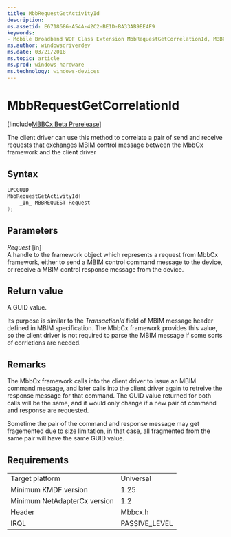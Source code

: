 ```yaml
---
title: MbbRequestGetActivityId
description: 
ms.assetid: E6718686-A54A-42C2-BE1D-BA33AB9EE4F9
keywords:
- Mobile Broadband WDF Class Extension MbbRequestGetCorrelationId, MBBCx MbbRequestGetCorrelationId
ms.author: windowsdriverdev
ms.date: 03/21/2018
ms.topic: article
ms.prod: windows-hardware
ms.technology: windows-devices
---
```


# MbbRequestGetCorrelationId

[!include[MBBCx Beta Prerelease](../mbbcx-beta-prerelease.md)]

The client driver can use this method to correlate a pair of send and receive requests that exchanges MBIM control message between the MbbCx framework and the client driver

## Syntax

```C++
LPCGUID
MbbRequestGetActivityId(
    _In_ MBBREQUEST Request
);
```

## Parameters

*Request* [in]  
A handle to the framework object which represents a request from MbbCx framework, either to send a MBIM control command message to the device, or receive a MBIM control response message from the device.

## Return value
A GUID value.

Its purpose is similar to the *TransactionId* field of MBIM message header defined in MBIM specification. The MbbCx framework provides this value, so the client driver is not required to parse the MBIM message if some sorts of corrletions are needed. 

## Remarks
The MbbCx framework calls into the client driver to issue an MBIM command message, and later calls into the client driver again to retreive the response message for that command. The GUID value returned for both calls will be the same, and it would only change if a new pair of command and response are requested.

Sometime the pair of the command and response message may get fragemented due to size limitation, in that case, all fragmented from the same pair will have the same GUID value.

## Requirements

|     |     |
| --- | --- |
| Target platform | Universal |
| Minimum KMDF version | 1.25 |
| Minimum NetAdapterCx version | 1.2 |
| Header | Mbbcx.h |
| IRQL | PASSIVE_LEVEL |